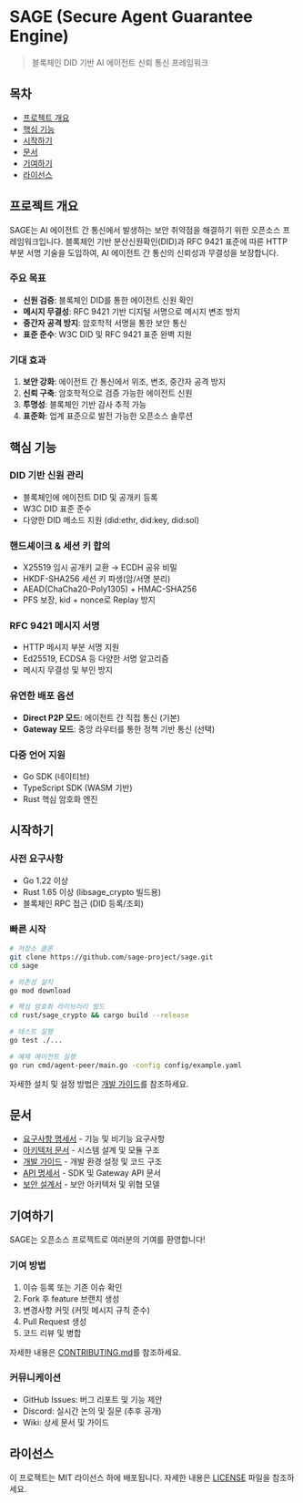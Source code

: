 # SAGE (Secure Agent Guarantee Engine)

> 블록체인 DID 기반 AI 에이전트 신뢰 통신 프레임워크

## 목차

- [프로젝트 개요](#프로젝트-개요)
- [핵심 기능](#핵심-기능)
- [시작하기](#시작하기)
- [문서](#문서)
- [기여하기](#기여하기)
- [라이선스](#라이선스)

## 프로젝트 개요

SAGE는 AI 에이전트 간 통신에서 발생하는 보안 취약점을 해결하기 위한 오픈소스 프레임워크입니다. 블록체인 기반 분산신원확인(DID)과 RFC 9421 표준에 따른 HTTP 부분 서명 기술을 도입하여, AI 에이전트 간 통신의 신뢰성과 무결성을 보장합니다.

### 주요 목표

- **신원 검증**: 블록체인 DID를 통한 에이전트 신원 확인
- **메시지 무결성**: RFC 9421 기반 디지털 서명으로 메시지 변조 방지
- **중간자 공격 방지**: 암호학적 서명을 통한 보안 통신
- **표준 준수**: W3C DID 및 RFC 9421 표준 완벽 지원

### 기대 효과

1. **보안 강화**: 에이전트 간 통신에서 위조, 변조, 중간자 공격 방지
2. **신뢰 구축**: 암호학적으로 검증 가능한 에이전트 신원
3. **투명성**: 블록체인 기반 감사 추적 가능
4. **표준화**: 업계 표준으로 발전 가능한 오픈소스 솔루션

## 핵심 기능

### DID 기반 신원 관리

- 블록체인에 에이전트 DID 및 공개키 등록
- W3C DID 표준 준수
- 다양한 DID 메소드 지원 (did:ethr, did:key, did:sol)

### 핸드셰이크 & 세션 키 합의

- X25519 임시 공개키 교환 → ECDH 공유 비밀
- HKDF-SHA256 세션 키 파생(암/서명 분리)
- AEAD(ChaCha20-Poly1305) + HMAC-SHA256
- PFS 보장, kid + nonce로 Replay 방지

### RFC 9421 메시지 서명

- HTTP 메시지 부분 서명 지원
- Ed25519, ECDSA 등 다양한 서명 알고리즘
- 메시지 무결성 및 부인 방지

### 유연한 배포 옵션

- **Direct P2P 모드**: 에이전트 간 직접 통신 (기본)
- **Gateway 모드**: 중앙 라우터를 통한 정책 기반 통신 (선택)

### 다중 언어 지원

- Go SDK (네이티브)
- TypeScript SDK (WASM 기반)
- Rust 핵심 암호화 엔진

## 시작하기

### 사전 요구사항

- Go 1.22 이상
- Rust 1.65 이상 (libsage_crypto 빌드용)
- 블록체인 RPC 접근 (DID 등록/조회)

### 빠른 시작

```bash
# 저장소 클론
git clone https://github.com/sage-project/sage.git
cd sage

# 의존성 설치
go mod download

# 핵심 암호화 라이브러리 빌드
cd rust/sage_crypto && cargo build --release

# 테스트 실행
go test ./...

# 예제 에이전트 실행
go run cmd/agent-peer/main.go -config config/example.yaml
```

자세한 설치 및 설정 방법은 [개발 가이드](development-guide.md)를 참조하세요.

## 문서

- [요구사항 명세서](requirements.md) - 기능 및 비기능 요구사항
- [아키텍처 문서](architecture.md) - 시스템 설계 및 모듈 구조
- [개발 가이드](development-guide.md) - 개발 환경 설정 및 코드 구조
- [API 명세서](api-spec.md) - SDK 및 Gateway API 문서
- [보안 설계서](security-design.md) - 보안 아키텍처 및 위협 모델

## 기여하기

SAGE는 오픈소스 프로젝트로 여러분의 기여를 환영합니다!

### 기여 방법

1. 이슈 등록 또는 기존 이슈 확인
2. Fork 후 feature 브랜치 생성
3. 변경사항 커밋 (커밋 메시지 규칙 준수)
4. Pull Request 생성
5. 코드 리뷰 및 병합

자세한 내용은 [CONTRIBUTING.md](CONTRIBUTING.md)를 참조하세요.

### 커뮤니케이션

- GitHub Issues: 버그 리포트 및 기능 제안
- Discord: 실시간 논의 및 질문 (추후 공개)
- Wiki: 상세 문서 및 가이드

## 라이선스

이 프로젝트는 MIT 라이선스 하에 배포됩니다. 자세한 내용은 [LICENSE](LICENSE) 파일을 참조하세요.

